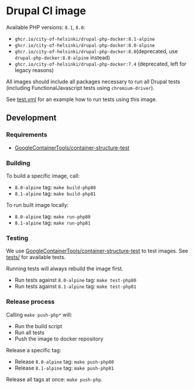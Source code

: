 # Drupal CI image

Available PHP versions: `8.1`, `8.0`:

- `ghcr.io/city-of-helsinki/drupal-php-docker:8.1-alpine`
- `ghcr.io/city-of-helsinki/drupal-php-docker:8.0-alpine`
- `ghcr.io/city-of-helsinki/drupal-php-docker:8.0`(deprecated, use `drupal-php-docker:8.0-alpine` instead)
- `ghcr.io/city-of-helsinki/drupal-php-docker:7.4` (deprecated, left for legacy reasons)

All images should include all packages necessary to run all Drupal tests (including FunctionalJavascript tests using `chromium-driver`).

See [test.yml](https://github.com/City-of-Helsinki/drupal-helfi-platform/blob/main/.github/workflows/test.yml.dist) for an example how to run tests using this image.

## Development

### Requirements

- [GoogleContainerTools/container-structure-test](https://github.com/GoogleContainerTools/container-structure-test)

### Building

To build a specific image, call:

- `8.0-alpine` tag: `make build-php80`
- `8.1-alpine` tag: `make build-php81`

To run built image locally:

- `8.0-alpine` tag: `make run-php80`
- `8.1-alpine` tag: `make run-php81`

### Testing

We use [GoogleContainerTools/container-structure-test](https://github.com/GoogleContainerTools/container-structure-test) to test images. See [tests/](tests/) for available tests.

Running tests will always rebuild the image first.

- Run tests against `8.0-alpine` tag: `make test-php80`
- Run tests against `8.1-alpine` tag: `make test-php81`

### Release process

Calling `make push-php*` will:
- Run the build script
- Run all tests
- Push the image to docker repository

Release a specific tag:

- Release `8.0-alpine` tag: `make push-php80`
- Release `8.1-alpine` tag: `make push-php81`

Release all tags at once: `make push-php`.

